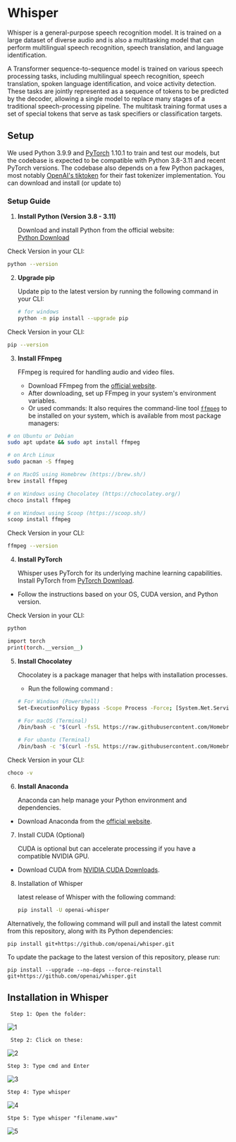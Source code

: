
# Whisper

Whisper is a general-purpose speech recognition model. It is trained on a large dataset of diverse audio and is also a multitasking model that can perform multilingual speech recognition, speech translation, and language identification.


A Transformer sequence-to-sequence model is trained on various speech processing tasks, including multilingual speech recognition, speech translation, spoken language identification, and voice activity detection. These tasks are jointly represented as a sequence of tokens to be predicted by the decoder, allowing a single model to replace many stages of a traditional speech-processing pipeline. The multitask training format uses a set of special tokens that serve as task specifiers or classification targets.



## Setup

We used Python 3.9.9 and [PyTorch](https://pytorch.org/) 1.10.1 to train and test our models, but the codebase is expected to be compatible with Python 3.8-3.11 and recent PyTorch versions. The codebase also depends on a few Python packages, most notably [OpenAI's tiktoken](https://github.com/openai/tiktoken) for their fast tokenizer implementation. You can download and install (or update to)


### Setup Guide

1. **Install Python (Version 3.8 - 3.11)**  
   
      Download and install Python from the official website:  
      [Python Download](https://www.python.org/downloads/)

Check Version in your CLI:
```bash
python --version
```

2. **Upgrade pip**  

      Update pip to the latest version by running the following command in your CLI:
      ```bash
      # for windows
      python -m pip install --upgrade pip
      ```
      
Check Version in your CLI:
```bash
pip --version
```

3. **Install FFmpeg**
   
   FFmpeg is required for handling audio and video files.

   * Download FFmpeg from the [official website](https://ffmpeg.org//download.html).
   * After downloading, set up FFmpeg in your system's environment variables.
   * Or used commands:
   It also requires the command-line tool [`ffmpeg`](https://ffmpeg.org/) to be installed on your system, which is available from most package managers:

```bash
# on Ubuntu or Debian
sudo apt update && sudo apt install ffmpeg

# on Arch Linux
sudo pacman -S ffmpeg

# on MacOS using Homebrew (https://brew.sh/)
brew install ffmpeg

# on Windows using Chocolatey (https://chocolatey.org/)
choco install ffmpeg

# on Windows using Scoop (https://scoop.sh/)
scoop install ffmpeg
```


Check Version in your CLI:
```bash
ffmpeg --version
```

4. **Install PyTorch**
   
   Whisper uses PyTorch for its underlying machine learning capabilities. Install PyTorch from [PyTorch Download](https://pytorch.org/get-started/locally/).

* Follow the instructions based on your OS, CUDA version, and Python version.

Check Version in your CLI:
```bash
python

import torch
print(torch.__version__)
```

5. **Install Chocolatey** 

   Chocolatey is a package manager that helps with installation processes.

   * Run the following command :

   ```bash
   # For Windows (Powershell)
   Set-ExecutionPolicy Bypass -Scope Process -Force; [System.Net.ServicePointManager]::SecurityProtocol = [System.Net.ServicePointManager]::SecurityProtocol -bor 3072; iex ((New-Object System.Net.WebClient).DownloadString('https://community.chocolatey.org/install.ps1')
   
   # For macOS (Terminal)
   /bin/bash -c "$(curl -fsSL https://raw.githubusercontent.com/Homebrew/install/HEAD/install.sh)"

   # For ubantu (Terminal)
   /bin/bash -c "$(curl -fsSL https://raw.githubusercontent.com/Homebrew/install/HEAD/install.sh)"
   ```

Check Version in your CLI:
```bash
choco -v
```

6. **Install Anaconda**
    
   Anaconda can help manage your Python environment and dependencies.
* Download Anaconda from the [official website](https://www.anaconda.com/download).

7. Install CUDA (Optional)

   CUDA is optional but can accelerate processing if you have a compatible NVIDIA GPU.
* Download CUDA from [NVIDIA CUDA Downloads](https://developer.nvidia.com/cuda-downloads).

8. Installation of Whisper
   
   latest release of Whisper with the following command:
   ```bash
   pip install -U openai-whisper
   ```
Alternatively, the following command will pull and install the latest commit from this repository, along with its Python dependencies:

    pip install git+https://github.com/openai/whisper.git 

To update the package to the latest version of this repository, please run:

    pip install --upgrade --no-deps --force-reinstall git+https://github.com/openai/whisper.git
  
  ## Installation in Whisper
  
     Step 1: Open the folder:
  
  ![1](https://github.com/user-attachments/assets/6a3b495c-296a-4a5d-a012-412cbb3d80be)

     Step 2: Click on these:
  
  ![2](https://github.com/user-attachments/assets/992f5f14-b94c-4aa8-a9a1-25d468545632)

    Step 3: Type cmd and Enter
    
  ![3](https://github.com/user-attachments/assets/c4564707-12f0-4fac-a31e-4c5ad31c7f8e)

    Step 4: Type whisper 
  
  ![4](https://github.com/user-attachments/assets/9cf33e4a-7556-4995-a367-adfb5c9e1199)


    Stpe 5: Type whisper "filename.wav"
    
  ![5](https://github.com/user-attachments/assets/2b8bfcaa-2dbe-43ad-a746-e419ab7522e0)

  
